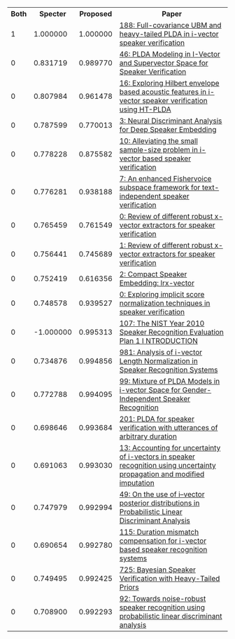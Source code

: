<html><table><tr>
<th>Both</th>
<th>Specter</th>
<th>Proposed</th>
<th>Paper</th>
</tr>
<tr>
<td>1</td>
<td>1.000000</td>
<td>1.000000</td>
<td><a href="https://www.semanticscholar.org/paper/0c42b16497e62c5a8d50be72541d791b9e734083">188: Full-covariance UBM and heavy-tailed PLDA in i-vector speaker verification</a></td>
</tr>
<tr>
<td>0</td>
<td>0.831719</td>
<td>0.989770</td>
<td><a href="https://www.semanticscholar.org/paper/bccb205ca4069505aefd29fca5b5cdf3db02e3d4">46: PLDA Modeling in I-Vector and Supervector Space for Speaker Verification</a></td>
</tr>
<tr>
<td>0</td>
<td>0.807984</td>
<td>0.961478</td>
<td><a href="https://www.semanticscholar.org/paper/bb2b29b422afcd407d835b00f87433928134940b">16: Exploring Hilbert envelope based acoustic features in i-vector speaker verification using HT-PLDA</a></td>
</tr>
<tr>
<td>0</td>
<td>0.787599</td>
<td>0.770013</td>
<td><a href="https://www.semanticscholar.org/paper/c1f128cfee8a2e2f8ab2e41665eb673b6a8c5253">3: Neural Discriminant Analysis for Deep Speaker Embedding</a></td>
</tr>
<tr>
<td>0</td>
<td>0.778228</td>
<td>0.875582</td>
<td><a href="https://www.semanticscholar.org/paper/14631ff9df9c9dcd074291cfff3a5c61fec32ba0">10: Alleviating the small sample-size problem in i-vector based speaker verification</a></td>
</tr>
<tr>
<td>0</td>
<td>0.776281</td>
<td>0.938188</td>
<td><a href="https://www.semanticscholar.org/paper/09b1017f12ce018bfbd1316bec0c0b40f2f367e8">7: An enhanced Fishervoice subspace framework for text-independent speaker verification</a></td>
</tr>
<tr>
<td>0</td>
<td>0.765459</td>
<td>0.761549</td>
<td><a href="https://www.semanticscholar.org/paper/6e9e31323045de5b319ba568e849b844a7c3bf81">0: Review of different robust x-vector extractors for speaker verification</a></td>
</tr>
<tr>
<td>0</td>
<td>0.756441</td>
<td>0.745689</td>
<td><a href="https://www.semanticscholar.org/paper/61668c48893ec216549a52a1b67f5c854478a2cc">1: Review of different robust x-vector extractors for speaker verification</a></td>
</tr>
<tr>
<td>0</td>
<td>0.752419</td>
<td>0.616356</td>
<td><a href="https://www.semanticscholar.org/paper/b0288f33c4fc413d7e72d661adb384c54d138909">2: Compact Speaker Embedding: lrx-vector</a></td>
</tr>
<tr>
<td>0</td>
<td>0.748578</td>
<td>0.939527</td>
<td><a href="https://www.semanticscholar.org/paper/973d8dfb8e13a699a91f857971559326f1fac482">0: Exploring implicit score normalization techniques in speaker verification</a></td>
</tr>
<tr>
<td>0</td>
<td>-1.000000</td>
<td>0.995313</td>
<td><a href="https://www.semanticscholar.org/paper/9f93be4e0e493df4a05c7be143d087280ec22d44">107: The NIST Year 2010 Speaker Recognition Evaluation Plan 1 I NTRODUCTION</a></td>
</tr>
<tr>
<td>0</td>
<td>0.734876</td>
<td>0.994856</td>
<td><a href="https://www.semanticscholar.org/paper/71b0e39e6b59f3d1914c294e1d37cf75e6b73718">981: Analysis of i-vector Length Normalization in Speaker Recognition Systems</a></td>
</tr>
<tr>
<td>0</td>
<td>0.772788</td>
<td>0.994095</td>
<td><a href="https://www.semanticscholar.org/paper/d77e35cde7471d0bf1e692f1cff318a1b2ab16ef">99: Mixture of PLDA Models in i-vector Space for Gender-Independent Speaker Recognition</a></td>
</tr>
<tr>
<td>0</td>
<td>0.698646</td>
<td>0.993684</td>
<td><a href="https://www.semanticscholar.org/paper/4a0ecc6c750edb864900c2210aa9e95ea0f361b7">201: PLDA for speaker verification with utterances of arbitrary duration</a></td>
</tr>
<tr>
<td>0</td>
<td>0.691063</td>
<td>0.993030</td>
<td><a href="https://www.semanticscholar.org/paper/112656bd610d7193b04b14e7e60d826c4351b533">13: Accounting for uncertainty of i-vectors in speaker recognition using uncertainty propagation and modified imputation</a></td>
</tr>
<tr>
<td>0</td>
<td>0.747979</td>
<td>0.992994</td>
<td><a href="https://www.semanticscholar.org/paper/d33f7ece01cb30f92b0dad96d40187d4e5724d83">49: On the use of i–vector posterior distributions in Probabilistic Linear Discriminant Analysis</a></td>
</tr>
<tr>
<td>0</td>
<td>0.690654</td>
<td>0.992780</td>
<td><a href="https://www.semanticscholar.org/paper/32f835e2e8af5ea9b4000701b9e0a6679806b54d">115: Duration mismatch compensation for i-vector based speaker recognition systems</a></td>
</tr>
<tr>
<td>0</td>
<td>0.749495</td>
<td>0.992425</td>
<td><a href="https://www.semanticscholar.org/paper/c918e2834a6603f063e4c4bb01c24e8261896629">725: Bayesian Speaker Verification with Heavy-Tailed Priors</a></td>
</tr>
<tr>
<td>0</td>
<td>0.708900</td>
<td>0.992293</td>
<td><a href="https://www.semanticscholar.org/paper/850996a8dbda77b866c6ab811aae87a19b04d84c">92: Towards noise-robust speaker recognition using probabilistic linear discriminant analysis</a></td>
</tr>
</table></html>
